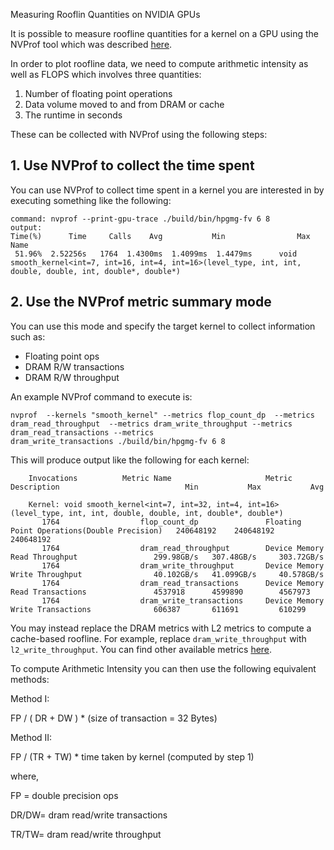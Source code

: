 Measuring Rooflin Quantities on NVIDIA GPUs

It is possible to measure roofline quantities for a kernel on a GPU using the NVProf tool which was described [here](/facilities/tools.md). 

In order to plot roofline data, we need to compute arithmetic intensity as well as FLOPS which involves three quantities:
 
1. Number of floating point operations
2. Data volume moved to and from DRAM or cache
3. The runtime in seconds

These can be collected with NVProf using the following steps:

## 1. Use NVProf to collect the time spent 

You can use NVProf to collect time spent in a kernel you are interested in by executing something like the following:

```shell
command: nvprof --print-gpu-trace ./build/bin/hpgmg-fv 6 8
output: 
Time(%)      Time     Calls    Avg           Min                Max           Name
 51.96%  2.52256s   1764  1.4300ms  1.4099ms  1.4479ms      void smooth_kernel<int=7, int=16, int=4, int=16>(level_type, int, int, double, double, int, double*, double*)
```

## 2. Use the NVProf metric summary mode 

You can use this mode and specify the target kernel to collect information such as:

* Floating point ops
* DRAM R/W transactions
* DRAM R/W throughput

An example NVProf command to execute is:

```shell
nvprof  --kernels "smooth_kernel" --metrics flop_count_dp  --metrics dram_read_throughput  --metrics dram_write_throughput --metrics dram_read_transactions --metrics 
dram_write_transactions ./build/bin/hpgmg-fv 6 8 
```

This will produce output like the following for each kernel:

```
    Invocations          Metric Name                     Metric Description                            Min           Max           Avg

    Kernel: void smooth_kernel<int=7, int=32, int=4, int=16>(level_type, int, int, double, double, int, double*, double*)
       1764                  flop_count_dp               Floating Point Operations(Double Precision)   240648192    240648192      240648192
       1764                  dram_read_throughput        Device Memory Read Throughput                 299.98GB/s   307.48GB/s     303.72GB/s
       1764                  dram_write_throughput       Device Memory Write Throughput                40.102GB/s   41.099GB/s     40.578GB/s
       1764                  dram_read_transactions      Device Memory Read Transactions               4537918      4599890        4567973
       1764                  dram_write_transactions     Device Memory Write Transactions              606387       611691         610299
```

You may instead replace the DRAM metrics with L2 metrics to compute a cache-based roofline. For example, replace `dram_write_throughput` with 
`l2_write_throughput`. You can find other available metrics [here](http://docs.nvidia.com/cuda/profiler-users-guide/#metrics-reference).

To compute Arithmetic Intensity you can then use the following equivalent methods:

Method I:  

FP / ( DR + DW ) * (size of transaction = 32 Bytes)

Method II:

FP / (TR + TW) * time taken by kernel (computed by step 1)

where,

FP = double precision ops 

DR/DW= dram read/write transactions

TR/TW= dram read/write throughput


